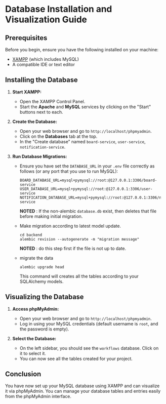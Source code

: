 # Database Installation and Visualization Guide

## Prerequisites

Before you begin, ensure you have the following installed on your machine:
- [XAMPP](https://www.apachefriends.org/index.html) (which includes MySQL)
- A compatible IDE or text editor

## Installing the Database

1. **Start XAMPP:**
   - Open the XAMPP Control Panel.
   - Start the **Apache** and **MySQL** services by clicking on the "Start" buttons next to each.

2. **Create the Database:**
   - Open your web browser and go to `http://localhost/phpmyadmin`.
   - Click on the **Databases** tab at the top.
   - In the "Create database" named `board-service`, `user-service`, `notification-service`.

3. **Run Database Migrations:**
   - Ensure you have set the `DATABASE_URL` in your `.env` file correctly as follows (or any port that you use to run MySQL):
     ```
     BOARD_DATABASE_URL=mysql+pymysql://root:@127.0.0.1:3306/board-service
     USER_DATABASE_URL=mysql+pymysql://root:@127.0.0.1:3306/user-service
     NOTIFICATION_DATABASE_URL=mysql+pymysql://root:@127.0.0.1:3306/notification-service
     ```
      **NOTED** : If the non-alembic ```database.db``` exist, then deletes that file before making initial migration.


   - Make migration according to latest model update.

      ```
      cd backend
      alembic revision --autogenerate -m "migration message"
      ```
      **NOTED** : do this step first if the file is not up to date. 

   - migrate the data

      ```
      alembic upgrade head
      ```

      This command will creates all the tables according to your SQLAlchemy models.

## Visualizing the Database

1. **Access phpMyAdmin:**
   - Open your web browser and go to `http://localhost/phpmyadmin`.
   - Log in using your MySQL credentials (default username is `root`, and the password is empty).

2. **Select the Database:**
   - On the left sidebar, you should see the `workflows` database. Click on it to select it.
   - You can now see all the tables created for your project.


## Conclusion

You have now set up your MySQL database using XAMPP and can visualize it via phpMyAdmin. You can manage your database tables and entries easily from the phpMyAdmin interface.
